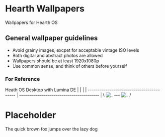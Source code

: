 # Hearth Wallpapers
Wallpapers for Hearth OS

## General wallpaper guidelines


* Avoid grainy images, excpet for acceptable vintage ISO levels
* Both digital and abstract photos are allowed
* Wallpapers should be at least 1920x1080p
* Use common sense, and think of others before yourself

### For Reference

Heath OS Desktop with Lumina DE
|                                           |                                          |
| ----------------------------------------- | ---------------------------------------- |
\ ![_](https://https://ImageURL.extension) --- ![_](https://ImageURL.extension)        /

# Placeholder
The quick brown fox jumps over the lazy dog
